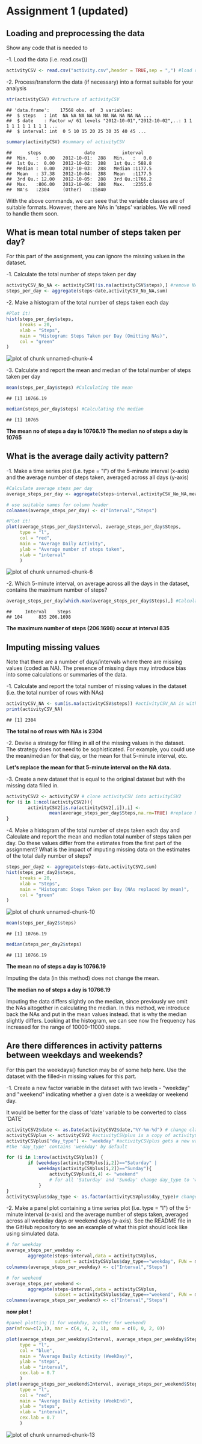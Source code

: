 # Assignment 1 (updated)
## Loading and preprocessing the data
Show any code that is needed to

-1. Load the data (i.e. read.csv())

```r
activityCSV <- read.csv("activity.csv",header = TRUE,sep = ",") #load data into activityCSV
```

-2. Process/transform the data (if necessary) into a format suitable for your analysis

```r
str(activityCSV) #structure of activityCSV
```

```
## 'data.frame':	17568 obs. of  3 variables:
##  $ steps   : int  NA NA NA NA NA NA NA NA NA NA ...
##  $ date    : Factor w/ 61 levels "2012-10-01","2012-10-02",..: 1 1 1 1 1 1 1 1 1 1 ...
##  $ interval: int  0 5 10 15 20 25 30 35 40 45 ...
```

```r
summary(activityCSV) #summary of activityCSV
```

```
##      steps                date          interval     
##  Min.   :  0.00   2012-10-01:  288   Min.   :   0.0  
##  1st Qu.:  0.00   2012-10-02:  288   1st Qu.: 588.8  
##  Median :  0.00   2012-10-03:  288   Median :1177.5  
##  Mean   : 37.38   2012-10-04:  288   Mean   :1177.5  
##  3rd Qu.: 12.00   2012-10-05:  288   3rd Qu.:1766.2  
##  Max.   :806.00   2012-10-06:  288   Max.   :2355.0  
##  NA's   :2304     (Other)   :15840
```

With the above commands, we can seee that the variable classes are of suitable formats. However, there are NAs in 'steps' variables. We will need to handle them soon.

## What is mean total number of steps taken per day?

For this part of the assignment, you can ignore the missing values in the dataset.

-1. Calculate the total number of steps taken per day

```r
activityCSV_No_NA <- activityCSV[!is.na(activityCSV$steps),] #remove NAs
steps_per_day <- aggregate(steps~date,activityCSV_No_NA,sum)
```

-2. Make a histogram of the total number of steps taken each day

```r
#Plot it!
hist(steps_per_day$steps,
     breaks = 20,
     xlab = "Steps",
     main = "Histogram: Steps Taken per Day (Omitting NAs)",
     col = "green"
)
```

![plot of chunk unnamed-chunk-4](figure/unnamed-chunk-4-1.png) 

-3. Calculate and report the mean and median of the total number of steps taken per day

```r
mean(steps_per_day$steps) #Calculating the mean
```

```
## [1] 10766.19
```

```r
median(steps_per_day$steps) #Calculating the median
```

```
## [1] 10765
```

**The mean no of steps a day is 10766.19**
**The median no of steps a day is 10765**

## What is the average daily activity pattern?

-1. Make a time series plot (i.e. type = "l") of the 5-minute interval (x-axis) and the average number of steps taken, averaged across all days (y-axis)

```r
#Calculate average steps per day
average_steps_per_day <- aggregate(steps~interval,activityCSV_No_NA,mean)

# use suitable names for column header
colnames(average_steps_per_day) <- c("Interval","Steps")

#Plot it!
plot(average_steps_per_day$Interval, average_steps_per_day$Steps,
     type = "l",
     col = "red",
     main = "Average Daily Activity",
     ylab = "Average number of steps taken",
     xlab = "interval"
     )
```

![plot of chunk unnamed-chunk-6](figure/unnamed-chunk-6-1.png) 

-2. Which 5-minute interval, on average across all the days in the dataset, contains the maximum number of steps?


```r
average_steps_per_day[which.max(average_steps_per_day$Steps),] #Calculate the max
```

```
##     Interval    Steps
## 104      835 206.1698
```

**The maximum number of steps (206.1698) occur at interval 835**

## Imputing missing values

Note that there are a number of days/intervals where there are missing values (coded as NA). The presence of missing days may introduce bias into some calculations or summaries of the data.

-1. Calculate and report the total number of missing values in the dataset (i.e. the total number of rows with NAs)

```r
activityCSV_NA <- sum(is.na(activityCSV$steps)) #activityCSV_NA is with NAs
print(activityCSV_NA)
```

```
## [1] 2304
```

**The total no of rows with NAs is 2304**


-2. Devise a strategy for filling in all of the missing values in the dataset. The strategy does not need to be sophisticated. For example, you could use the mean/median for that day, or the mean for that 5-minute interval, etc.

**Let's replace the mean for that 5-minute interval on the NA data.**

-3. Create a new dataset that is equal to the original dataset but with the missing data filled in.

```r
activityCSV2 <- activityCSV # clone activityCSV into activityCSV2
for (i in 1:ncol(activityCSV2)){
        activityCSV2[is.na(activityCSV2[,i]),i] <- 
                mean(average_steps_per_day$Steps,na.rm=TRUE) #replace NA with mean
}
```

-4. Make a histogram of the total number of steps taken each day and Calculate and report the mean and median total number of steps taken per day. Do these values differ from the estimates from the first part of the assignment? What is the impact of imputing missing data on the estimates of the total daily number of steps?

```r
steps_per_day2 <- aggregate(steps~date,activityCSV2,sum)
hist(steps_per_day2$steps,
     breaks = 20,
     xlab = "Steps",
     main = "Histogram: Steps Taken per Day (NAs replaced by mean)",
     col = "green"
)
```

![plot of chunk unnamed-chunk-10](figure/unnamed-chunk-10-1.png) 

```r
mean(steps_per_day2$steps)
```

```
## [1] 10766.19
```

```r
median(steps_per_day2$steps)
```

```
## [1] 10766.19
```

**The mean no of steps a day is 10766.19**

Imputing the data (in this method) does not change the mean.

**The median no of steps a day is 10766.19**

Imputing the data differs slightly on the median, since previously we omit the NAs altogether in calculating the median. In this method, we introduce back the NAs and put in the mean values instead. that is why the median slightly differs. Looking at the histogram, we can see now the frequency has increased for the range of 10000-11000 steps. 

## Are there differences in activity patterns between weekdays and weekends?

For this part the weekdays() function may be of some help here. Use the dataset with the filled-in missing values for this part.

-1. Create a new factor variable in the dataset with two levels - "weekday" and "weekend" indicating whether a given date is a weekday or weekend day.

It would be better for the class of 'date' variable to be converted to class 'DATE'  


```r
activityCSV2$date <- as.Date(activityCSV2$date,"%Y-%m-%d") # change class to DATE
activityCSVplus <- activityCSV2 #activityCSVplus is a copy of activityCSV2
activityCSVplus["day_type"] <- "weekday" #activityCSVplus gets a new variable 'day_type' 
#the 'day_type' contains 'weekday' by default

for (i in 1:nrow(activityCSVplus)) {
        if (weekdays(activityCSVplus[i,2])=="Saturday" |
            weekdays(activityCSVplus[i,2])=="Sunday"){
                activityCSVplus[i,4] <- "weekend" 
                # for all 'Saturday' and 'Sunday' change day_type to 'weekend'
            }
}
activityCSVplus$day_type <- as.factor(activityCSVplus$day_type)# change class to FACTOR
```


-2. Make a panel plot containing a time series plot (i.e. type = "l") of the 5-minute interval (x-axis) and the average number of steps taken, averaged across all weekday days or weekend days (y-axis). See the README file in the GitHub repository to see an example of what this plot should look like using simulated data.

```r
# for weekday
average_steps_per_weekday <- 
        aggregate(steps~interval,data = activityCSVplus, 
                  subset = activityCSVplus$day_type=="weekday", FUN = mean)
colnames(average_steps_per_weekday) <- c("Interval","Steps")

# for weekend
average_steps_per_weekend <- 
        aggregate(steps~interval,data = activityCSVplus, 
                  subset = activityCSVplus$day_type=="weekend", FUN = mean)
colnames(average_steps_per_weekend) <- c("Interval","Steps")
```

**now plot !**


```r
#panel plotting (1 for weekday, another for weekend)
par(mfrow=c(2,1), mar = c(4, 4, 2, 1), oma = c(0, 0, 2, 0))

plot(average_steps_per_weekday$Interval, average_steps_per_weekday$Steps,
     type = "l",
     col = "blue",
     main = "Average Daily Activity (WeekDay)",
     ylab = "steps",
     xlab = "interval",
     cex.lab = 0.7
     )
plot(average_steps_per_weekend$Interval, average_steps_per_weekend$Steps,
     type = "l",
     col = "red",
     main = "Average Daily Activity (WeekEnd)",
     ylab = "steps",
     xlab = "interval",
     cex.lab = 0.7
     )
```

![plot of chunk unnamed-chunk-13](figure/unnamed-chunk-13-1.png) 
